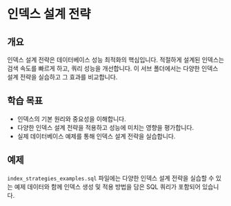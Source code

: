 # 인덱스 설계 전략

## 개요
인덱스 설계 전략은 데이터베이스 성능 최적화의 핵심입니다. 적절하게 설계된 인덱스는 검색 속도를 빠르게 하고, 쿼리 성능을 개선합니다. 이 서브 폴더에서는 다양한 인덱스 설계 전략을 실습하고 그 효과를 비교합니다.

## 학습 목표
- 인덱스의 기본 원리와 중요성을 이해합니다.
- 다양한 인덱스 설계 전략을 적용하고 성능에 미치는 영향을 평가합니다.
- 실제 데이터베이스 예제를 통해 인덱스 설계 전략을 실습합니다.

## 예제
`index_strategies_examples.sql` 파일에는 다양한 인덱스 설계 전략을 실습할 수 있는 예제 데이터와 함께 인덱스 생성 및 적용 방법을 담은 SQL 쿼리가 포함되어 있습니다.

